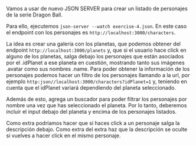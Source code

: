 Vamos a usar de nuevo JSON SERVER para crear un listado de personajes de la serie Dragon Ball.

Para ello, ejecutemos `json-server --watch exercise-4.json`. En este caso el endpoint con los personajes es `http://localhost:3000/characters`.

La idea es crear una galería con los planetas, que podemos obtener del endpoint `http://localhost:3000/planets` y, que si el usuario hace click en alguno de los planetas, salga debajo los personajes que están asociados por el .idPlanet a ese planeta en cuestión, mostrando tanto sus imágenes .avatar como sus nombres .name. Para poder obtener la información de los personajes podemos hacer un filtro de los personajes llamando a la url, por ejemplo `http:json//localhost:3000/characters?idPlanet=1` y, teniendo en cuenta que el idPlanet variará dependiendo del planeta seleccionado.
 
Además de esto, agrega un buscador para poder filtrar los personajes por nombre una vez que has seleccionado el planeta. Por lo tanto, deberemos incluir el input debajo del planeta y encima de los personajes listados.

Como extra podríamos hacer que si haces click a un personaje salga la descripción debajo. Como extra del extra haz que la descripción se oculte si vuelves a hacer click en el mismo personaje.